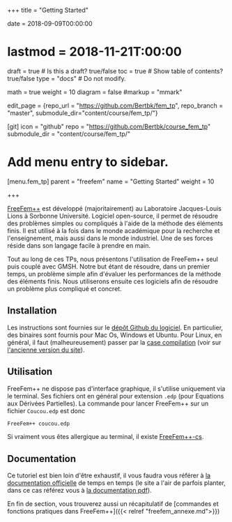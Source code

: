 +++
title = "Getting Started"

date = 2018-09-09T00:00:00
# lastmod = 2018-11-21T:00:00

draft = true  # Is this a draft? true/false
toc = true  # Show table of contents? true/false
type = "docs"  # Do not modify.

math = true
weight = 10
diagram = false
#markup = "mmark"


edit_page = {repo_url = "https://github.com/Bertbk/fem_tp", repo_branch = "master", submodule_dir="content/course/fem_tp/"}

[git]
  icon = "github"
  repo = "https://github.com/Bertbk/course_fem_tp"
  submodule_dir = "content/course/fem_tp/"

# Add menu entry to sidebar.
[menu.fem_tp]
  parent = "freefem"
  name = "Getting Started"
  weight = 10

+++

$\newcommand{\diff}{\mathrm{d}}$
$\newcommand{\xx}{\mathbf{x}}$
$\newcommand{\vec}[1]{\mathbf{#1}}$
$\newcommand{\Pb}{\mathbb{P}}$
$\newcommand{\dn}{\partial\_{\mathbf{n}}}$
$\newcommand{\Lo}{L^2(\Omega)}$
$\newcommand{\Ho}{H^1(\Omega)}$
$\newcommand{\dsp}{\displaystyle}$
$\newcommand{\uh}{u\_h}$
$\newcommand{\eh}{e\_h}$
$\newcommand{\norm}[1]{\left\\|#1\right\\|}$
$\newcommand{\normL}[1]{\norm{#1}\_{\Lo}}$
$\newcommand{\normH}[1]{\norm{#1}\_{\Ho}}$


[FreeFem++](https://freefem.org) est développé (majoritairement) au Laboratoire Jacques-Louis Lions à Sorbonne Université. Logiciel open-source, il permet de résoudre des problèmes simples ou compliqués à l'aide de la méthode des éléments finis. Il est utilisé à la fois dans le monde académique pour la recherche et l'enseignement, mais aussi dans le monde industriel. Une de ses forces réside dans son langage facile à prendre en main.

Tout au long de ces TPs, nous présentons l'utilisation de FreeFem++ seul puis couplé avec GMSH. Notre but étant de résoudre, dans un premier temps, un problème simple afin d'évaluer les performances de la méthode des éléments finis. Nous utiliserons ensuite ces logiciels afin de résoudre un problème plus compliqué et concret.

## Installation

Les instructions sont fournies sur le [dépôt Github du logiciel](https://github.com/FreeFem/FreeFem-sources/releases). En particulier, des binaires sont fournis pour Mac Os, Windows et Ubuntu. Pour Linux, en général, il faut (malheureusement) passer par la [case compilation](https://github.com/FreeFem/FreeFem-sources) (voir sur [l'ancienne version du site](http://www3.freefem.org/ff++/linux.php)).

## Utilisation

FreeFem++ ne dispose pas d'interface graphique, il s'utilise uniquement via le terminal. Ses fichiers ont en général pour extension `.edp` (pour Equations aux Dérivées Partielles). La commande pour lancer FreeFem++ sur un fichier `Coucou.edp` est donc 
```bash
FreeFem++ coucou.edp
```
Si vraiment vous êtes allergique au terminal, il existe [FreeFem++-cs](https://www.ljll.math.upmc.fr/lehyaric/ffcs/index.htm).

## Documentation

Ce tutoriel est bien loin d'être exhaustif, il vous faudra vous référer à [la documentation officielle](https://doc.freefem.org/) de temps en temps (le site a l'air de parfois planter, dans ce cas référez vous à [la documentation pdf](http://www3.freefem.org/ff++/ftp/freefem++doc.pdf)).

En fin de section, vous trouverez aussi un récapitulatif de [commandes et fonctions pratiques dans FreeFem++]({{< relref "freefem_annexe.md">}})